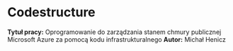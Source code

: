 # Codestructure
**Tytuł pracy:** Oprogramowanie do zarządzania stanem chmury publicznej Microsoft Azure za pomocą kodu infrastrukturalnego
**Autor:** Michał Henicz
